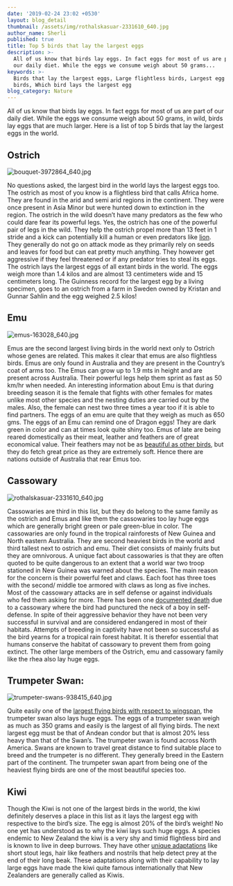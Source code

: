 ```yaml
---
date: '2019-02-24 23:02 +0530'
layout: blog_detail
thumbnail: /assets/img/rothalskasuar-2331610_640.jpg
author_name: Sherli
published: true
title: Top 5 birds that lay the largest eggs
description: >-
  All of us know that birds lay eggs. In fact eggs for most of us are part of
  our daily diet. While the eggs we consume weigh about 50 grams...
keywords: >-
  Birds that lay the largest eggs, Large flightless birds, Largest egg laying
  birds, Which bird lays the largest egg
blog_category: Nature
---
```

All of us know that birds lay eggs. In fact eggs for most of us are part of our daily diet. While the eggs we consume weigh about 50 grams, in wild, birds lay eggs that are much larger. Here is a list of top 5 birds that lay the largest eggs in the world.

## Ostrich
![bouquet-3972864_640.jpg]({{site.baseurl}}/assets/img/bouquet-3972864_640.jpg)

No questions asked, the largest bird in the world lays the largest eggs too. The ostrich as most of you know is a flightless bird that calls Africa home. They are found in the arid and semi arid regions in the continent. They were once present in Asia Minor but were hunted down to extinction in the region. The ostrich in the wild doesn’t have many predators as the few who could dare fear its powerful legs. Yes, the ostrich has one of the powerful pair of legs in the wild. They help the ostrich propel more than 13 feet in 1 stride and a kick can potentially kill a human or even predators like [lion](https://www.toknowisgood.com/2018/10/27/wild-cats.html). They generally do not go on attack mode as they primarily rely on seeds and leaves for food but can eat pretty much anything. They however get aggressive if they feel threatened or if any predator tries to steal its eggs. The ostrich lays the largest eggs of all extant birds in the world. The eggs weigh more than 1.4 kilos and are almost 13 centimeters wide and 15 centimeters long. The Guinness record for the largest egg by a living specimen, goes to an ostrich from a farm in Sweden owned by Kristan and Gunnar Sahlin and the egg weighed 2.5 kilos! 

## Emu
![emus-163028_640.jpg]({{site.baseurl}}/assets/img/emus-163028_640.jpg)


Emus are the second largest living birds in the world next only to Ostrich whose genes are related. This makes it clear that emus are also flightless birds. Emus are only found in Australia and they are present in the Country’s coat of arms too. The Emus can grow up to 1.9 mts in height and are present across Australia. Their powerful legs help them sprint as fast as 50 km/hr when needed. An interesting information about Emu is that during breeding season it is the female that fights with other females for mates unlike most other species and the nesting duties are carried out by the males. Also, the female can nest two three times a year too if it is able to find partners. The eggs of an emu are quite that they weigh as much as 650 gms. The eggs of an Emu can remind one of Dragon eggs! They are dark green in color and can at times look quite shiny too. Emus of late are being reared domestically as their meat, leather and feathers are of great economical value. Their feathers may not be as [beautiful as other birds](https://www.toknowisgood.com/2018/10/30/top-6-birds-with-the-most-beautiful-feathers.html), but they do fetch great price as they are extremely soft. Hence there are nations outside of Australia that rear Emus too. 

## Cassowary
![rothalskasuar-2331610_640.jpg]({{site.baseurl}}/assets/img/rothalskasuar-2331610_640.jpg)

Cassowaries are third in this list, but they do belong to the same family as the ostrich and Emus and like them the cassowaries too lay huge eggs which are generally bright green or pale green-blue in color. The cassowaries are only found in the tropical rainforests of New Guinea and North eastern Australia. They are second heaviest birds in the world and third tallest next to ostrich and emu. Their diet consists of mainly fruits but they are omnivorous. A unique fact about cassowaries is that they are often quoted to be quite dangerous to an extent that a world war two troop stationed in New Guinea was warned about the species. The main reason for the concern is their powerful feet and claws. Each foot has three toes with the second/ middle toe armored with claws as long as five inches. Most of the cassowary attacks are in self defense or against individuals who fed them asking for more. There has been one [documented death](https://www.toknowisgood.com/2018/10/27/animals-that-cause-human-deaths.html) due to a cassowary where the bird had punctured the neck of a boy in self-defense. In spite of their aggressive behavior they have not been very successful in survival and are considered endangered in most of their habitats. Attempts of breeding in captivity have not been so successful as the bird yearns for a tropical rain forest habitat. It is therefor essential that humans conserve the habitat of cassowary to prevent them from going extinct. The other large members of the Ostrich, emu and cassowary family like the rhea also lay huge eggs.

## Trumpeter Swan:
![trumpeter-swans-938415_640.jpg]({{site.baseurl}}/assets/img/trumpeter-swans-938415_640.jpg)


Quite easily one of the [largest flying birds with respect to wingspan](https://www.toknowisgood.com/2019/02/21/top-5-birds-with-the-longest-wingspan.html), the trumpeter swan also lays huge eggs. The eggs of a trumpeter swan weigh as much as 350 grams and easily is the largest of all flying birds. The next largest egg must be that of Andean condor but that is almost 20% less heavy than that of the Swan’s. The trumpeter swan is found across North America. Swans are known to travel great distance to find suitable place to breed and the trumpeter is no different. They generally breed in the Eastern part of the continent. The trumpeter swan apart from being one of the heaviest flying birds are one of the most beautiful species too. 

## Kiwi

Though the Kiwi is not one of the largest birds in the world, the kiwi definitely deserves a place in this list as it lays the largest egg with respective to the bird’s size. The egg is almost 20% of the bird’s weight! No one yet has understood as to why the kiwi lays such huge eggs. A species endemic to New Zealand the kiwi is a very shy and timid flightless bird and is known to live in deep burrows. They have other [unique adaptations](https://www.toknowisgood.com/2018/10/30/top-6-wild-animals-that-are-invading-cities.html) like short stout legs, hair like feathers and nostrils that help detect prey at the end of their long beak.  These adaptations along with their capability to lay large eggs have made the kiwi quite famous internationally that New Zealanders are generally called as Kiwis.
